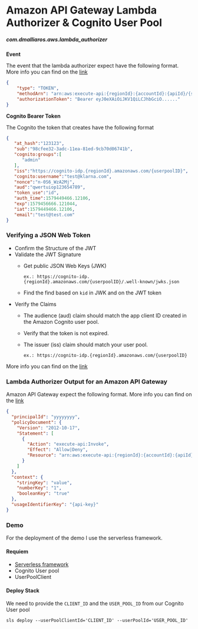 # Amazon API Gateway Lambda Authorizer & Cognito User Pool
##### com.dmalliaros.aws.lambda_authorizer
**Event**

The event that the lambda authorizer expect have the following format. More info you can find on the [link](https://docs.aws.amazon.com/apigateway/latest/developerguide/apigateway-use-lambda-authorizer.html)

```json
{
    "type": "TOKEN",
    "methodArn": "arn:aws:execute-api:{regionId}:{accountId}:{apiId}/{stage}/{httpVerb}/{resource}",
    "authorizationToken": "Bearer eyJ0eXAiOiJKV1QiLCJhbGciO......"
}
```
**Cognito Bearer Token**

The Cognito the token that creates have the following format

```json
{
   "at_hash":"123123",
   "sub":"98cfee32-3adc-11ea-81ed-9cb70d06741b",
   "cognito:groups":[
      "admin"
   ],
   "iss":"https://cognito-idp.{regionId}.amazonaws.com/{userpoolID}",
   "cognito:username":"test@klarna.com",
   "nonce":"n-0S6_WzA2Mj",
   "aud":"qwertuiop123654789",
   "token_use":"id",
   "auth_time":1579449466.12106,
   "exp":1579456666.121044,
   "iat":1579449466.12106,
   "email":"test@test.com"
}
```
### Verifying a JSON Web Token 

* Confirm the Structure of the JWT 
* Validate the JWT Signature
    * Get public JSON Web Keys (JWK) 
    
        `ex.: https://cognito-idp.{regionId}.amazonaws.com/{userpoolID}/.well-known/jwks.json`
    * Find the find based on `kid` in  JWK and on the JWT token
* Verify the Claims 
    * The audience (aud) claim should match the app client ID created in the Amazon Cognito user pool.  
    * Verify that the token is not expired.
    * The issuer (iss) claim should match your user pool.
    
         `ex.: https://cognito-idp.{regionId}.amazonaws.com/{userpoolID}`

More info you can find on the [link](https://docs.aws.amazon.com/cognito/latest/developerguide/amazon-cognito-user-pools-using-tokens-verifying-a-jwt.html)


### Lambda Authorizer Output for an Amazon API Gateway 

Amazon API Gateway expect the following format. More info you can find on the [link](https://docs.aws.amazon.com/apigateway/latest/developerguide/api-gateway-lambda-authorizer-output.html)

```json
{
  "principalId": "yyyyyyyy",
  "policyDocument": {
    "Version": "2012-10-17",
    "Statement": [
      {
        "Action": "execute-api:Invoke",
        "Effect": "Allow|Deny",
        "Resource": "arn:aws:execute-api:{regionId}:{accountId}:{apiId}/{stage}/{httpVerb}/{resource}/{child-resources}"
      }
    ]
  },
  "context": {
    "stringKey": "value",
    "numberKey": "1",
    "booleanKey": "true"
  },
  "usageIdentifierKey": "{api-key}"
}
```

### Demo

For the deployment of the demo I use the serverless framework.

#### Requiem

* [Serverless framework](https://serverless.com/cli/)
* Cognito User pool
* UserPoolClient

#### Deploy Stack

We need to provide the `CLIENT_ID` and the `USER_POOL_ID` from our Cognito User pool

```shell script
sls deploy --userPoolClientId='CLIENT_ID' --userPoolId='USER_POOL_ID'
```